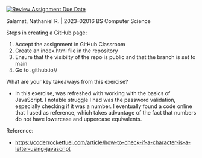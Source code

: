 [![Review Assignment Due Date](https://classroom.github.com/assets/deadline-readme-button-22041afd0340ce965d47ae6ef1cefeee28c7c493a6346c4f15d667ab976d596c.svg)](https://classroom.github.com/a/ZdbdKFSR)

Salamat, Nathaniel R. | 2023-02016
BS Computer Science


Steps in creating a GitHub page:
1. Accept the assignment in GitHub Classroom
2. Create an index.html file in the repository
3. Ensure that the visibilty of the repo is public and that the branch is set to main
4. Go to <GitHub Classroom name>.github.io/<repository name>/

What are your key takeaways from this exercise?
- In this exercise, was refreshed with working with the basics of JavaScript. I notable struggle I had was the password validation, especially checking if it was a number. I eventually found a code online that I used as reference, which takes advantage of the fact that numbers do not have lowercase and uppercase equivalents. 

Reference:
- https://coderrocketfuel.com/article/how-to-check-if-a-character-is-a-letter-using-javascript